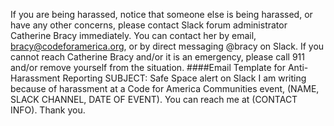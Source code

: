 If you are being harassed, notice that someone else is being harassed, or have any other concerns, please contact Slack forum administrator Catherine Bracy immediately. You can contact her by email, bracy@codeforamerica.org, or by direct messaging @bracy on Slack. 
If you cannot reach Catherine Bracy and/or it is an emergency, please call 911 and/or remove yourself from the situation. 
####Email Template for Anti-Harassment Reporting
SUBJECT: Safe Space alert on Slack
I am writing because of harassment at a Code for America Communities event, (NAME, SLACK CHANNEL, DATE OF EVENT). 
You can reach me at (CONTACT INFO). Thank you.
